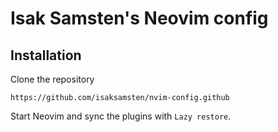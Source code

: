 # Isak Samsten's Neovim config

## Installation

Clone the repository

    https://github.com/isaksamsten/nvim-config.github

Start Neovim and sync the plugins with `Lazy restore`.
